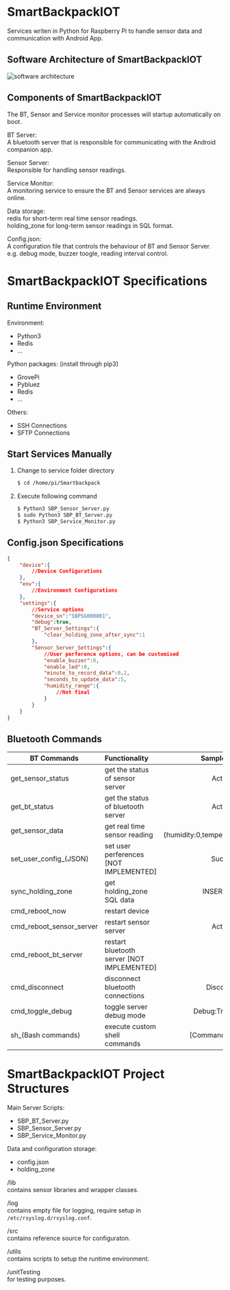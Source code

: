 # SmartBackpackIOT
Services writen in Python for Raspberry Pi to handle sensor data and communication with Android App.

## Software Architecture of SmartBackpackIOT
![software architecture](https://github.com/c0j0s/SmartBackpack/blob/master/Documents/software%20architecture.jpg)

## Components of SmartBackpackIOT
The BT, Sensor and Service monitor processes will startup automatically on boot.

BT Server:  
A bluetooth server that is responsible for communicating with the Android companion app.

Sensor Server:  
Responsible for handling sensor readings.

Service Monitor:  
A monitoring service to ensure the BT and Sensor services are always online.

Data storage:  
redis for short-term real time sensor readings.  
holding_zone for long-term sensor readings in SQL format.

Config.json:  
A configuration file that controls the behaviour of BT and Sensor Server.  
e.g. debug mode, buzzer toogle, reading interval control.  

# SmartBackpackIOT Specifications
## Runtime Environment
Environment:  
- Python3
- Redis
- ...
	
Python packages: (install through pip3)  
- GrovePi
- Pybluez
- Redis
- ...
	
Others:
- SSH Connections
- SFTP Connections

## Start Services Manually
1. Change to service folder directory
    ```sh
    $ cd /home/pi/Smartbackpack
    ```
2. Execute following command
    ```sh
    $ Python3 SBP_Sensor_Server.py
    $ sudo Python3 SBP_BT_Server.py
    $ Python3 SBP_Service_Monitor.py
    ```
## Config.json Specifications
```json
{
    "device":{
        //Device Configurations
    },
    "env":{
        //Environment Configurations
    },
    "settings":{
        //Service options
        "device_sn":"SBPSG000001",
        "debug":true,
        "BT_Server_Settings":{
            "clear_holding_zone_after_sync":1
        },
        "Sensor_Server_Settings":{
            //User perference options, can be customised
            "enable_buzzer":0,
            "enable_led":0,
            "minute_to_record_data":0.2,
            "seconds_to_update_data":5,
            "humidity_range":{
                //Not final
            }
        }
    }
}
```

## Bluetooth Commands
| BT Commands              | Functionality                               | Sample Output  |
| -------------------------|:---------------------------------------     | --------------------:|
| get_sensor_status        | get the status of sensor server             | Active/dead |
| get_bt_status            | get the status of bluetooth server          | Active/dead |
| get_sensor_data          | get real time sensor reading                | JSON:  {humidity:0,temperature:0}|
| set_user_config_(JSON)   | set user perferences [NOT IMPLEMENTED]      |Success/fail|
| sync_holding_zone        | get holding_zone SQL data                   | INSERT INTO...|
| cmd_reboot_now           | restart device                              | - |
| cmd_reboot_sensor_server | restart sensor server                       | Active/dead |
| cmd_reboot_bt_server     | restart bluetooth server [NOT IMPLEMENTED]  | - |
| cmd_disconnect           | disconnect bluetooth connections            | Disconnected |
| cmd_toggle_debug         | toggle server debug mode                    | Debug:True/False |
| sh_(Bash commands)       | execute custom shell commands               | [Command output] |

# SmartBackpackIOT Project Structures
Main Server Scripts:  
- SBP_BT_Server.py  
- SBP_Sensor_Server.py  
- SBP_Service_Monitor.py  

Data and configuration storage:  
- config.json  
- holding_zone

/lib  
contains sensor libraries and wrapper classes.

/log  
contains empty file for logging, require setup in `/etc/rsyslog.d/rsyslog.conf`.

/src  
contains reference source for configuraton.

/utils  
contains scripts to setup the runtime environment.

/unitTesting  
for testing purposes.